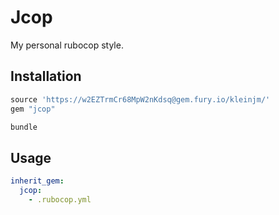 # Jcop

My personal rubocop style.

## Installation

```rb
source 'https://w2EZTrmCr68MpW2nKdsq@gem.fury.io/kleinjm/'
gem "jcop"
```

```sh
bundle
```

## Usage

```yml
inherit_gem:
  jcop:
    - .rubocop.yml
```
